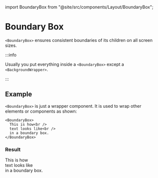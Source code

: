import BoundaryBox from "@site/src/components/Layout/BoundaryBox";

# Boundary Box


`<BoundaryBox>` ensures consistent boundaries of its children on all screen sizes. 

:::info

Usually you put everything inside a `<BoundaryBox>` except a `<BackgroundWrapper>`.

:::

## Example

`<BoundaryBox>` is just a wrapper component. It is used to wrap other elements or components as shown:

```
<BoundaryBox>
  This is how<br />
  text looks like<br />
  in a boundary box.
</BoundaryBox>  
```

### Result
<BoundaryBox>
  This is how<br />
  text looks like<br />
  in a boundary box.
</BoundaryBox>  

